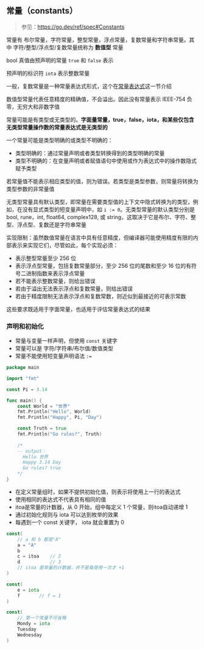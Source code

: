 ## 常量（constants）

> 参见：https://go.dev/ref/spec#Constants



常量有 布尔常量，字符常量，整型常量，浮点常量，复数常量和字符串常量。其中 字符/整型/浮点型/复数常量统称为 **数值型** 常量



bool 真值由预声明的常量 `true` 和 `false` 表示

预声明的标识符 `iota` 表示整数常量



一般，复数常量是一种常量表达式形式，这个在[常量表达式](TODO)这一节介绍



数值型常量代表任意精度的精确值，不会溢出。因此没有常量表示 IEEE-754 负零，无穷大和非数字值



常量可能是有类型或无类型的。**字面量常量，true，false，iota，和某些仅包含无类型常量操作数的常量表达式是无类型的**



一个常量可能是类型明确的或类型不明确的：

- 类型明确的：通过常量声明或者类型转换得到的类型明确的常量
- 类型不明确的：在变量声明或者赋值语句中使用或作为表达式中的操作数隐式赋予类型

若常量值不能表示相应类型的值，则为错误。若类型是类型参数，则常量将转换为类型参数的非常量值



无类型常量具有默认类型，即常量在需要类型值的上下文中隐式转换为的类型，例如，在没有显式类型的短变量声明中，如 `i := 0`。无类型常量的默认类型分别是 bool, rune，int, float64, complex128, 或 string，这取决于它是布尔、字符、整型、浮点型、复数还是字符串常量



实现限制：虽然数值常量在语言中具有任意精度，但编译器可能使用精度有限的内部表示来实现它们，尽管如此，每个实现必须：

- 表示整型常量至少 256 位
- 表示浮点型常量，包括复数常量部分，至少 256 位的尾数和至少 16 位的有符号二进制指数来表示浮点常量
- 若不能表示整数常量，则给出错误
- 若由于溢出无法表示浮点和复数常量，则给出错误
- 若由于精度限制无法表示浮点和复数常数，则近似到最接近的可表示常数



这些要求既适用于字面常量，也适用于评估常量表达式的结果



### 声明和初始化



- 常量与变量一样声明，但使用 `const` 关键字
- 常量可以是 字符/字符串/布尔值/数值类型
- 常量不能使用短变量声明语法 `:=` 



```go
package main

import "fmt"

const Pi = 3.14

func main() {
	const World = "世界"
	fmt.Println("Hello", World)
	fmt.Println("Happy", Pi, "Day")

	const Truth = true
	fmt.Println("Go rules?", Truth)
	
	/*
	-- output：
	  Hello 世界
	  Happy 3.14 Day
	  Go rules? true
	*/
}
```





- 在定义常量组时，如果不提供初始化值，则表示将使用上一行的表达式
- 使用相同的表达式不代表具有相同的值
- itoa是常量的计数器，从 0 开始，组中每定义 1 个常量，则itoa自动递增 1
- 通过初始化规则与 iota 可以达到枚举的效果
- 每遇到一个 const 关键字， iota 就会重置为 0


```go
const(
	// a 和 b 都是"A"
	a = "A"
	b
	c = itoa	// 2
	d 			// 3
	// itoa 是常量的计数器，并不是每使用一次才 +1
)

const(
	e = iota
	f       // f = 1
)

const(
	// 第一个常量不可省略
	Mondy = iota
	Tuesday
	Wednesday
)
```



